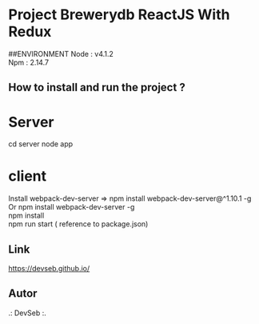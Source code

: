 # Project Brewerydb ReactJS With Redux

##ENVIRONMENT 
Node : v4.1.2 </br>
Npm : 2.14.7 </br>

## How to install and run the project ?

# Server
cd server
node app

# client
Install webpack-dev-server  => npm install webpack-dev-server@^1.10.1 -g    Or    npm install webpack-dev-server -g </br>
npm install </br>
npm run start ( reference to package.json) </br>


## Link
https://devseb.github.io/

## Autor 
.: DevSeb :.
